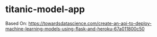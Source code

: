 # titanic-model-app

Based On: 
https://towardsdatascience.com/create-an-api-to-deploy-machine-learning-models-using-flask-and-heroku-67a011800c50